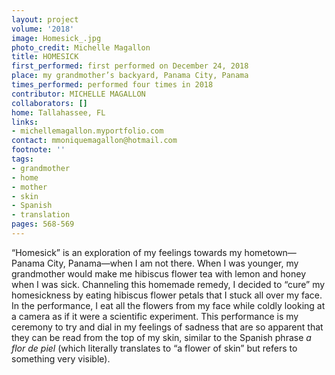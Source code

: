 ```yaml
---
layout: project
volume: '2018'
image: Homesick_.jpg
photo_credit: Michelle Magallon
title: HOMESICK
first_performed: first performed on December 24, 2018
place: my grandmother’s backyard, Panama City, Panama
times_performed: performed four times in 2018
contributor: MICHELLE MAGALLON
collaborators: []
home: Tallahassee, FL
links:
- michellemagallon.myportfolio.com
contact: mmoniquemagallon@hotmail.com
footnote: ''
tags:
- grandmother
- home
- mother
- skin
- Spanish
- translation
pages: 568-569
---
```


“Homesick” is an exploration of my feelings towards my hometown—Panama City, Panama—when I am not there. When I was younger, my grandmother would make me hibiscus flower tea with lemon and honey when I was sick. Channeling this homemade remedy, I decided to “cure” my homesickness by eating hibiscus flower petals that I stuck all over my face. In the performance, I eat all the flowers from my face while coldly looking at a camera as if it were a scientific experiment. This performance is my ceremony to try and dial in my feelings of sadness that are so apparent that they can be read from the top of my skin, similar to the Spanish phrase _a flor de piel_ (which literally translates to “a flower of skin” but refers to something very visible).
